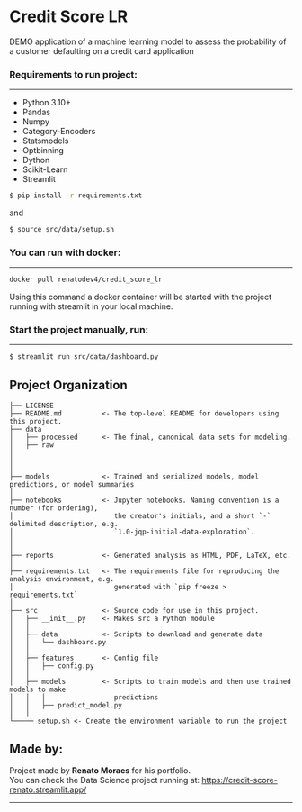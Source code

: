 # Credit Score LR

DEMO application of a machine learning model to assess the probability of a customer defaulting on a credit card application


### Requirements to run project:
-----------
- Python 3.10+
- Pandas
- Numpy
- Category-Encoders
- Statsmodels
- Optbinning
- Dython
- Scikit-Learn
- Streamlit

``` bash
$ pip install -r requirements.txt
```
and

``` bash
$ source src/data/setup.sh
```

### You can run with docker:
-----------
``` bash
docker pull renatodev4/credit_score_lr
```

Using this command a docker container will be started with the project running with streamlit in your local machine.


### Start the project manually, run:
------------

``` bash
$ streamlit run src/data/dashboard.py
```

Project Organization
------------

    ├── LICENSE
    ├── README.md          <- The top-level README for developers using this project.
    ├── data
    │   ├── processed      <- The final, canonical data sets for modeling.
    │   ├── raw
    │
    │
    │
    ├── models             <- Trained and serialized models, model predictions, or model summaries
    │
    ├── notebooks          <- Jupyter notebooks. Naming convention is a number (for ordering),
    │                         the creator's initials, and a short `-` delimited description, e.g.
    │                         `1.0-jqp-initial-data-exploration`.
    │
    │
    ├── reports            <- Generated analysis as HTML, PDF, LaTeX, etc.
    │
    ├── requirements.txt   <- The requirements file for reproducing the analysis environment, e.g.
    │                         generated with `pip freeze > requirements.txt`
    │
    ├── src                <- Source code for use in this project.
    │   ├── __init__.py    <- Makes src a Python module
    │   │
    │   ├── data           <- Scripts to download and generate data
    │   │   └── dashboard.py
    │   │
    │   ├── features       <- Config file
    │   │   ├── config.py
    │   │
    │   ├── models         <- Scripts to train models and then use trained models to make
    │   │   │                 predictions 
    │   │   ├── predict_model.py
    │   │
    └───── setup.sh <- Create the environment variable to run the project

## Made by:

Project made by **Renato Moraes** for his portfolio.<br>
You can check the Data Science project running at: https://credit-score-renato.streamlit.app/


--------